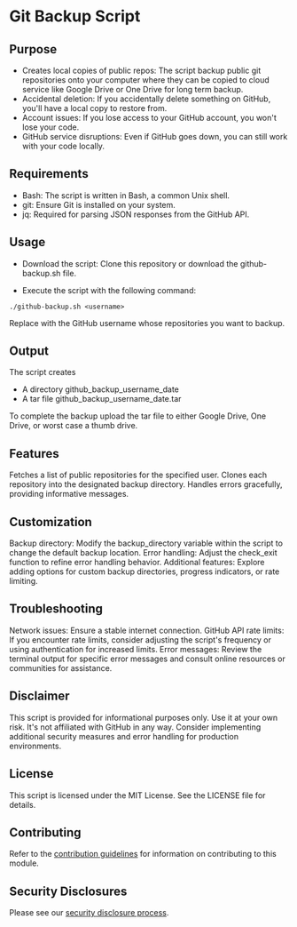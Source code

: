 # Git Backup Script

## Purpose

- Creates local copies of public repos: The script backup public git repositories onto your computer where they can be copied to cloud service like Google Drive or One Drive for long term backup.
- Accidental deletion: If you accidentally delete something on GitHub, you'll have a local copy to restore from.
- Account issues: If you lose access to your GitHub account, you won't lose your code.
- GitHub service disruptions: Even if GitHub goes down, you can still work with your code locally.

## Requirements

- Bash: The script is written in Bash, a common Unix shell.
- git: Ensure Git is installed on your system.
- jq: Required for parsing JSON responses from the GitHub API.
## Usage

- Download the script:
Clone this repository or download the github-backup.sh file.

- Execute the script with the following command:
```
./github-backup.sh <username>
```
Replace <username> with the GitHub username whose repositories you want to backup.

## Output

The script creates 
- A directory github_backup_username_date 
- A tar file github_backup_username_date.tar 

To complete the backup upload the tar file to either Google Drive, One Drive, or worst case a thumb drive.

## Features

Fetches a list of public repositories for the specified user.
Clones each repository into the designated backup directory.
Handles errors gracefully, providing informative messages.
## Customization

Backup directory: Modify the backup_directory variable within the script to change the default backup location.
Error handling: Adjust the check_exit function to refine error handling behavior.
Additional features: Explore adding options for custom backup directories, progress indicators, or rate limiting.
## Troubleshooting

Network issues: Ensure a stable internet connection.
GitHub API rate limits: If you encounter rate limits, consider adjusting the script's frequency or using authentication for increased limits.
Error messages: Review the terminal output for specific error messages and consult online resources or communities for assistance.
## Disclaimer

This script is provided for informational purposes only. Use it at your own risk.
It's not affiliated with GitHub in any way.
Consider implementing additional security measures and error handling for production environments.
## License

This script is licensed under the MIT License. See the LICENSE file for details.

## Contributing

Refer to the [contribution guidelines](./CONTRIBUTING.md) for
information on contributing to this module.

## Security Disclosures

Please see our [security disclosure process](./SECURITY.md).
